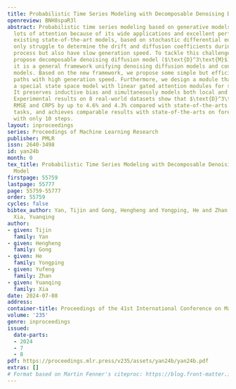 ```yaml
---
title: Probabilistic Time Series Modeling with Decomposable Denoising Diffusion Model
openreview: BNH8spaR3l
abstract: Probabilistic time series modeling based on generative models has attracted
  lots of attention because of its wide applications and excellent performance. However,
  existing state-of-the-art models, based on stochastic differential equation, not
  only struggle to determine the drift and diffusion coefficients during the design
  process but also have slow generation speed. To tackle this challenge, we firstly
  propose decomposable denoising diffusion model ($\text{D}^3\text{M}$) and prove
  it is a general framework unifying denoising diffusion models and continuous flow
  models. Based on the new framework, we propose some simple but efficient probability
  paths with high generation speed. Furthermore, we design a module that combines
  a special state space model with linear gated attention modules for sequence modeling.
  It preserves inductive bias and simultaneously models both local and global dependencies.
  Experimental results on 8 real-world datasets show that $\text{D}^3\text{M}$ reduces
  RMSE and CRPS by up to 4.6% and 4.3% compared with state-of-the-arts on imputation
  tasks, and achieves comparable results with state-of-the-arts on forecasting tasks
  with only 10 steps.
layout: inproceedings
series: Proceedings of Machine Learning Research
publisher: PMLR
issn: 2640-3498
id: yan24b
month: 0
tex_title: Probabilistic Time Series Modeling with Decomposable Denoising Diffusion
  Model
firstpage: 55759
lastpage: 55777
page: 55759-55777
order: 55759
cycles: false
bibtex_author: Yan, Tijin and Gong, Hengheng and Yongping, He and Zhan, Yufeng and
  Xia, Yuanqing
author:
- given: Tijin
  family: Yan
- given: Hengheng
  family: Gong
- given: He
  family: Yongping
- given: Yufeng
  family: Zhan
- given: Yuanqing
  family: Xia
date: 2024-07-08
address:
container-title: Proceedings of the 41st International Conference on Machine Learning
volume: '235'
genre: inproceedings
issued:
  date-parts:
  - 2024
  - 7
  - 8
pdf: https://proceedings.mlr.press/v235/assets/yan24b/yan24b.pdf
extras: []
# Format based on Martin Fenner's citeproc: https://blog.front-matter.io/posts/citeproc-yaml-for-bibliographies/
---
```

